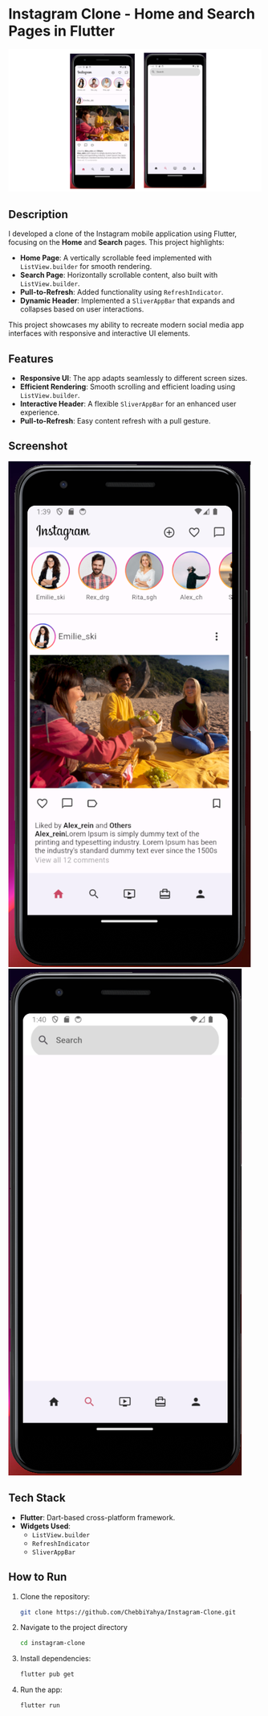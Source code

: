 # Instagram Clone - Home and Search Pages in Flutter

![banner](./insta_image.png)

## Description

I developed a clone of the Instagram mobile application using Flutter, focusing on the **Home** and **Search** pages. This project highlights:

- **Home Page**: A vertically scrollable feed implemented with `ListView.builder` for smooth rendering.
- **Search Page**: Horizontally scrollable content, also built with `ListView.builder`.
- **Pull-to-Refresh**: Added functionality using `RefreshIndicator`.
- **Dynamic Header**: Implemented a `SliverAppBar` that expands and collapses based on user interactions.

This project showcases my ability to recreate modern social media app interfaces with responsive and interactive UI elements.

## Features

- **Responsive UI**: The app adapts seamlessly to different screen sizes.
- **Efficient Rendering**: Smooth scrolling and efficient loading using `ListView.builder`.
- **Interactive Header**: A flexible `SliverAppBar` for an enhanced user experience.
- **Pull-to-Refresh**: Easy content refresh with a pull gesture.

## Screenshot

![Screenshot](./home_page.png)
![Screenshot](./search_page.png)

## Tech Stack

- **Flutter**: Dart-based cross-platform framework.
- **Widgets Used**:
  - `ListView.builder`
  - `RefreshIndicator`
  - `SliverAppBar`

## How to Run

1. Clone the repository:
   ```bash
   git clone https://github.com/ChebbiYahya/Instagram-Clone.git

2. Navigate to the project directory
    ```bash
    cd instagram-clone

3. Install dependencies:
    ```bash
    flutter pub get

4. Run the app:
    ```bash
    flutter run
